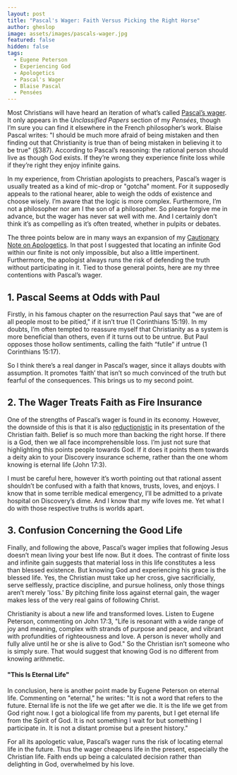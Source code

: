 ```yaml
---
layout: post
title: "Pascal's Wager: Faith Versus Picking the Right Horse"
author: gheslop
image: assets/images/pascals-wager.jpg
featured: false
hidden: false
tags:
  - Eugene Peterson
  - Experiencing God
  - Apologetics
  - Pascal's Wager
  - Blaise Pascal
  - Pensées
---
```

Most Christians will have heard an iteration of what’s called [Pascal’s wager](https://en.wikipedia.org/wiki/Pascal%27s_wager "Pascal's Wager"). It only appears in the _Unclassified Papers_ section of my _Pensées_, though I’m sure you can find it elsewhere in the French philosopher’s work. Blaise Pascal writes: "I should be much more afraid of being mistaken and then finding out that Christianity is true than of being mistaken in believing it to be true" (§387). According to Pascal’s reasoning: the rational person should live as though God exists. If they’re wrong they experience finite loss while if they’re right they enjoy infinite gains.

In my experience, from Christian apologists to preachers, Pascal’s wager is usually treated as a kind of mic-drop or "gotcha" moment. For it supposedly appeals to the rational hearer, able to weigh the odds of existence and choose wisely. I’m aware that the logic is more complex. Furthermore, I’m not a philosopher nor am I the son of a philosopher. So please forgive me in advance, but the wager has never sat well with me. And I certainly don’t think it’s as compelling as it’s often treated, whether in pulpits or debates.

The three points below are in many ways an expansion of my [Cautionary Note on Apologetics](https://rekindle.co.za/content/2022-01-20-gilead-apologetics "Doodle on Apologetics"). In that post I suggested that locating an infinite God within our finite is not only impossible, but also a little impertinent. Furthermore, the apologist always runs the risk of defending the truth without participating in it. Tied to those general points, here are my three contentions with Pascal’s wager.

## 1. Pascal Seems at Odds with Paul

Firstly, in his famous chapter on the resurrection Paul says that "we are of all people most to be pitied," if it isn’t true (1 Corinthians 15:19). In my doubts, I’m often tempted to reassure myself that Christianity as a system is more beneficial than others, even if it turns out to be untrue. But Paul opposes those hollow sentiments, calling the faith “futile” if untrue (1 Corinthians 15:17).

So I think there’s a real danger in Pascal’s wager, since it allays doubts with assumption. It promotes ‘faith’ that isn’t so much convinced of the truth but fearful of the consequences. This brings us to my second point.

## 2. The Wager Treats Faith as Fire Insurance

One of the strengths of Pascal’s wager is found in its economy. However, the downside of this is that it is also [reductionistic](https://rekindle.co.za/content/reflection-gods-grace-in-gilead-and-reductionism/ "Gilead, Grace and Reductionism") in its presentation of the Christian faith. Belief is so much more than backing the right horse. If there is a God, then we all face incomprehensible loss. I’m just not sure that highlighting this points people towards God. If it does it points them towards a deity akin to your Discovery insurance scheme, rather than the one whom knowing is eternal life (John 17:3).

I must be careful here, however it’s worth pointing out that rational assent shouldn’t be confused with a faith that knows, trusts, loves, and enjoys. I know that in some terrible medical emergency, I’ll be admitted to a private hospital on Discovery’s dime. And I know that my wife loves me. Yet what I do with those respective truths is worlds apart.

## 3. Confusion Concerning the Good Life

Finally, and following the above, Pascal’s wager implies that following Jesus doesn’t mean living your best life now. But it does. The contrast of finite loss and infinite gain suggests that material loss in this life constitutes a less than blessed existence. But knowing God and experiencing his grace is the blessed life. Yes, the Christian must take up her cross, give sacrificially, serve selflessly, practice discipline, and pursue holiness, only those things aren’t merely 'loss.' By pitching finite loss against eternal gain, the wager makes less of the very real gains of following Christ.

Christianity is about a new life and transformed loves. Listen to Eugene Peterson, commenting on John 17:3, "Life is resonant with a wide range of joy and meaning, complex with strands of purpose and peace, and vibrant with profundities of righteousness and love. A person is never wholly and fully alive until he or she is alive to God." So the Christian isn’t someone who is simply sure. That would suggest that knowing God is no different from knowing arithmetic.

#### "This Is Eternal Life"

In conclusion, here is another point made by Eugene Peterson on eternal life. Commenting on "eternal," he writes: "It is not a word that refers to the future. Eternal life is not the life we get after we die. It is the life we get from God right now. I got a biological life from my parents, but I get eternal life from the Spirit of God. It is not something I wait for but something I participate in. It is not a distant promise but a present history."

For all its apologetic value, Pascal’s wager runs the risk of locating eternal life in the future. Thus the wager cheapens life in the present, especially the Christian life. Faith ends up being a calculated decision rather than delighting in God, overwhelmed by his love.
